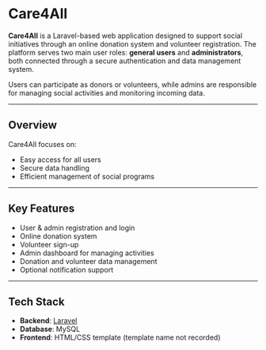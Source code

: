 # Care4All

**Care4All** is a Laravel-based web application designed to support social initiatives through an online donation system and volunteer registration. The platform serves two main user roles: **general users** and **administrators**, both connected through a secure authentication and data management system.

Users can participate as donors or volunteers, while admins are responsible for managing social activities and monitoring incoming data.

---

## Overview

Care4All focuses on:
- Easy access for all users
- Secure data handling
- Efficient management of social programs

---

## Key Features

- User & admin registration and login
- Online donation system
- Volunteer sign-up
- Admin dashboard for managing activities
- Donation and volunteer data management
- Optional notification support

---

## Tech Stack

- **Backend**: [Laravel](https://laravel.com/)
- **Database**: MySQL
- **Frontend**: HTML/CSS template (template name not recorded)